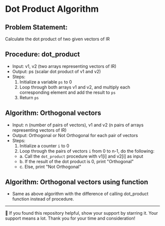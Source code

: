 # Dot Product Algorithm

## Problem Statement:
Calculate the dot product of two given vectors of IR 

## Procedure: dot_product
- Input: v1, v2 (two arrays representing vectors of IR)
- Output: ps (scalar dot product of v1 and v2)
- Steps:
  1. Initialize a variable `ps` to 0
  2. Loop through both arrays v1 and v2, and multiply each corresponding element and add the result to `ps`
  3. Return `ps`

## Algorithm: Orthogonal vectors
- Input: n (number of pairs of vectors), v1 and v2 (n pairs of arrays representing vectors of IR)
- Output: Orthogonal or Not Orthogonal for each pair of vectors
- Steps:
  1. Initialize a counter `i` to 0
  2. Loop through the pairs of vectors `i` from 0 to n-1, do the following:
    - a. Call the `dot_product` procedure with v1[i] and v2[i] as input
    - b. If the result of the dot product is 0, print "Orthogonal"
    - c. Else, print "Not Orthogonal"

## Algorithm: Orthogonal vectors using function
- Same as above algorithm with the difference of calling dot_product function instead of procedure.
---
🙌 If you found this repository helpful, show your support by starring it. Your support means a lot. 
Thank you for your time and consideration!
